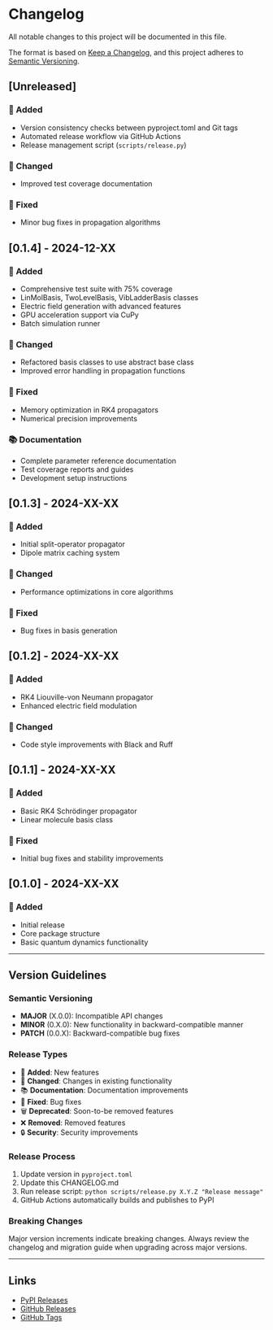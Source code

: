 # Changelog

All notable changes to this project will be documented in this file.

The format is based on [Keep a Changelog](https://keepachangelog.com/en/1.0.0/),
and this project adheres to [Semantic Versioning](https://semver.org/spec/v2.0.0.html).

## [Unreleased]

### 🚀 Added
- Version consistency checks between pyproject.toml and Git tags
- Automated release workflow via GitHub Actions
- Release management script (`scripts/release.py`)

### 🔧 Changed
- Improved test coverage documentation

### 🐛 Fixed
- Minor bug fixes in propagation algorithms

## [0.1.4] - 2024-12-XX

### 🚀 Added
- Comprehensive test suite with 75% coverage
- LinMolBasis, TwoLevelBasis, VibLadderBasis classes
- Electric field generation with advanced features
- GPU acceleration support via CuPy
- Batch simulation runner

### 🔧 Changed
- Refactored basis classes to use abstract base class
- Improved error handling in propagation functions

### 🐛 Fixed
- Memory optimization in RK4 propagators
- Numerical precision improvements

### 📚 Documentation
- Complete parameter reference documentation
- Test coverage reports and guides
- Development setup instructions

## [0.1.3] - 2024-XX-XX

### 🚀 Added
- Initial split-operator propagator
- Dipole matrix caching system

### 🔧 Changed
- Performance optimizations in core algorithms

### 🐛 Fixed
- Bug fixes in basis generation

## [0.1.2] - 2024-XX-XX

### 🚀 Added
- RK4 Liouville-von Neumann propagator
- Enhanced electric field modulation

### 🔧 Changed
- Code style improvements with Black and Ruff

## [0.1.1] - 2024-XX-XX

### 🚀 Added
- Basic RK4 Schrödinger propagator
- Linear molecule basis class

### 🐛 Fixed
- Initial bug fixes and stability improvements

## [0.1.0] - 2024-XX-XX

### 🚀 Added
- Initial release
- Core package structure
- Basic quantum dynamics functionality

---

## Version Guidelines

### Semantic Versioning

- **MAJOR** (X.0.0): Incompatible API changes
- **MINOR** (0.X.0): New functionality in backward-compatible manner  
- **PATCH** (0.0.X): Backward-compatible bug fixes

### Release Types

- 🚀 **Added**: New features
- 🔧 **Changed**: Changes in existing functionality
- 📚 **Documentation**: Documentation improvements
- 🐛 **Fixed**: Bug fixes
- 🗑️ **Deprecated**: Soon-to-be removed features
- ❌ **Removed**: Removed features
- 🔒 **Security**: Security improvements

### Release Process

1. Update version in `pyproject.toml`
2. Update this CHANGELOG.md
3. Run release script: `python scripts/release.py X.Y.Z "Release message"`
4. GitHub Actions automatically builds and publishes to PyPI

### Breaking Changes

Major version increments indicate breaking changes. Always review the changelog
and migration guide when upgrading across major versions.

---

## Links

- [PyPI Releases](https://pypi.org/project/rovibrational-excitation/#history)
- [GitHub Releases](https://github.com/1160-hrk/rovibrational-excitation/releases)
- [GitHub Tags](https://github.com/1160-hrk/rovibrational-excitation/tags) 